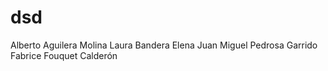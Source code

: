 # dsd

Alberto Aguilera Molina
Laura Bandera Elena
Juan Miguel Pedrosa Garrido
Fabrice Fouquet Calderón
